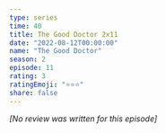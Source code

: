 ```yaml
---
type: series
time: 40
title: The Good Doctor 2x11
date: "2022-08-12T00:00:00"
name: "The Good Doctor"
season: 2
episode: 11
rating: 3
ratingEmoji: "⭐️⭐️⭐️"
share: false
---
```


_[No review was written for this episode]_
